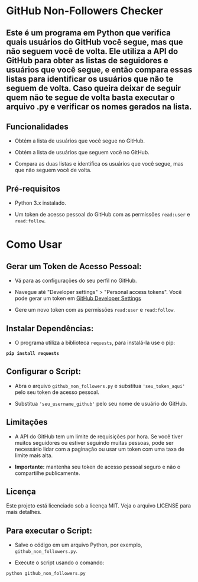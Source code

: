 # GitHub Non-Followers Checker

## **Este é um programa em Python que verifica quais usuários do GitHub você segue, mas que não seguem você de volta. Ele utiliza a API do GitHub para obter as listas de seguidores e usuários que você segue, e então compara essas listas para identificar os usuários que não te seguem de volta. Caso queira deixar de seguir quem não te segue de volta basta executar o arquivo .py e verificar os nomes gerados na lista.**

## Funcionalidades
- Obtém a lista de usuários que você segue no GitHub.

- Obtém a lista de usuários que seguem você no GitHub.

- Compara as duas listas e identifica os usuários que você segue, mas que não seguem você de volta.

## Pré-requisitos

- Python 3.x instalado.

- Um token de acesso pessoal do GitHub com as permissões `read:user` e `read:follow`.

# **Como Usar**

## **Gerar um Token de Acesso Pessoal:**

- Vá para as configurações do seu perfil no GitHub.

- Navegue até "Developer settings" > "Personal access tokens". Você pode gerar um token em [GitHub Developer Settings](https://github.com/settings/tokens)

- Gere um novo token com as permissões `read:user` e `read:follow`.

## **Instalar Dependências:**

- O programa utiliza a biblioteca `requests`, para instalá-la use o pip:

**`pip install requests`**

## **Configurar o Script:**

- Abra o arquivo `github_non_followers.py` e substitua `'seu_token_aqui'` pelo seu token de acesso pessoal.

- Substitua `'seu_username_github'` pelo seu nome de usuário do GitHub.

## **Limitações**

- A API do GitHub tem um limite de requisições por hora. Se você tiver muitos seguidores ou estiver seguindo muitas pessoas, pode ser necessário lidar com a paginação ou usar um token com uma taxa de limite mais alta.

- **Importante:** mantenha seu token de acesso pessoal seguro e não o compartilhe publicamente.

## Licença

Este projeto está licenciado sob a licença MIT. Veja o arquivo LICENSE para mais detalhes.

## **Para executar o Script:**

- Salve o código em um arquivo Python, por exemplo, `github_non_followers.py`.

- Execute o script usando o comando:

```Python
python github_non_followers.py